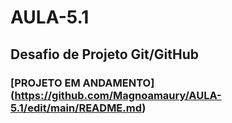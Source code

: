 # AULA-5.1

## Desafio de Projeto Git/GitHub

### [PROJETO EM ANDAMENTO] (https://github.com/Magnoamaury/AULA-5.1/edit/main/README.md)
